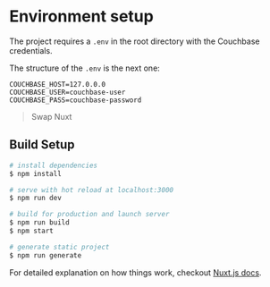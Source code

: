 # Environment setup

The project requires a `.env` in the root directory with the Couchbase credentials.

The structure of the `.env` is the next one:

```
COUCHBASE_HOST=127.0.0.0
COUCHBASE_USER=couchbase-user
COUCHBASE_PASS=couchbase-password
```

> Swap Nuxt

## Build Setup

``` bash
# install dependencies
$ npm install

# serve with hot reload at localhost:3000
$ npm run dev

# build for production and launch server
$ npm run build
$ npm start

# generate static project
$ npm run generate
```

For detailed explanation on how things work, checkout [Nuxt.js docs](https://nuxtjs.org).
